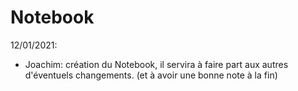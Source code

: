 # Notebook

12/01/2021:
- Joachim: création du Notebook, il servira à faire part aux autres d'éventuels changements. (et à avoir une bonne note à la fin)